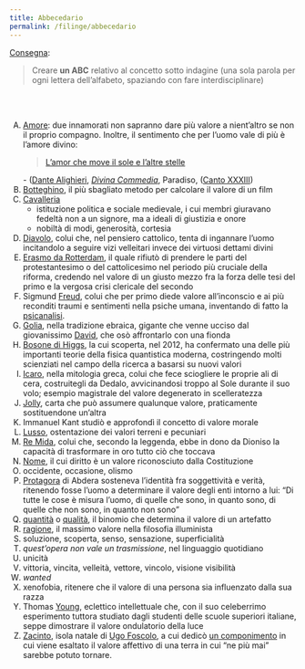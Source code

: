 ```yaml
---
title: Abbecedario
permalink: /filinge/abbecedario
---
```

[Consegna](https://filinge.blogspot.com/2020/05/step-17-un-abbecedario.html):

> Creare **un ABC** relativo al concetto sotto indagine (una sola parola per ogni lettera dell’alfabeto, spaziando con fare interdisciplinare)

<br>
<br>

1. [Amore](http://treccani.it/enciclopedia/amore '“Amore” nell’Enciclopedia Treccani'): due innamorati non sapranno dare più valore a nient’altro se non il proprio compagno. Inoltre, il sentimento che per l’uomo vale di più è l’amore divino:<blockquote><a href="https://it.wikipedia.org/wiki/L%27amor_che_move_il_sole_e_l%27altre_stelle"  target="_blank">L’amor che move il sole e l’altre stelle</a></blockquote> - ([Dante Alighieri](http://www.treccani.it/enciclopedia/dante-alighieri 'Dante Alighieri nell’Enciclopedia Treccani')</a>, <cite><a href="http://www.treccani.it/enciclopedia/divina-commedia/"  target="_blank" title='“Divina Commedia„ nell’Enciclopedia Treccani'>Divina Commedia</a></cite>, Paradiso, ([Canto XXXIII](https://digitaldante.columbia.edu/dante/divine-comedy/paradiso/paradiso-33/))
1. [Botteghino](http://www.treccani.it/vocabolario/botteghino_res-b7edc2df-0011-11de-9d89-0016357eee51), il più sbagliato metodo per calcolare il valore di un film
1. [Cavalleria](http://www.treccani.it/vocabolario/cavalleria/)
	- istituzione politica e sociale medievale, i cui membri giuravano fedeltà non a un signore, ma a ideali di giustizia e onore
	- nobiltà di modi, generosità, cortesia
1. [Diavolo](http://www.treccani.it/enciclopedia/diavolo), colui che, nel pensiero cattolico, tenta di ingannare l’uomo incitandolo a seguire vizi velleitari invece dei virtuosi dettami divini
1. [Erasmo da Rotterdam](http://www.treccani.it/enciclopedia/erasmo-da-rotterdam), il quale rifiutò di prendere le parti del protestantesimo o del cattolicesimo nel periodo più cruciale della riforma, credendo nel valore di un giusto mezzo fra la forza delle tesi del primo e la vergosa crisi clericale del secondo
1. Sigmund [Freud](http://www.treccani.it/enciclopedia/sigmund-freud/), colui che per primo diede valore all’inconscio e ai più reconditi traumi e sentimenti nella psiche umana, inventando di fatto la [psicanalisi](http://www.treccani.it/enciclopedia/psicanalisi).
1. [Golia](http://www.treccani.it/enciclopedia/golia), nella tradizione ebraica, gigante che venne ucciso dal giovanissimo [David](http://www.treccani.it/enciclopedia/david/), che osò affrontarlo con una fionda
1. [Bosone di Higgs](http://treccani.it/enciclopedia/bosone/), la cui scoperta, nel 2012, ha confermato una delle più importanti teorie della fisica quantistica moderna, costringendo molti scienziati nel campo della ricerca a basarsi su nuovi valori
1. [Icaro](http://www.treccani.it/enciclopedia/icaro), nella mitologia greca, colui che fece sciogliere le proprie ali di cera, costruitegli da Dedalo, avvicinandosi troppo al Sole durante il suo volo; esempio magistrale del valore degenerato in scelleratezza
1. [Jolly](http://www.treccani.it/vocabolario/jolly), carta che può assumere qualunque valore, praticamente sostituendone un’altra
1. Immanuel Kant studiò e approfondì il concetto di valore morale
1. [Lusso](http://www.treccani.it/vocabolario/lusso), ostentazione dei valori terreni e pecuniari
1. [Re Mida](http://www.treccani.it/enciclopedia/mida), colui che, secondo la leggenda, ebbe in dono da Dioniso la capacità di trasformare in oro tutto ciò che toccava
1. [Nome](https://hyp.is/tC6JIq1QEeqdjOd0iG9CKg/www.treccani.it/enciclopedia/nome), il cui diritto è un valore riconosciuto dalla Costituzione
1. occidente, occasione, olismo
1. [Protagora](http://www.treccani.it/enciclopedia/protagora-di-abdera) di Abdera sosteneva l’identità fra soggettività e verità, ritenendo fosse l’uomo a determinare il valore degli enti intorno a lui: <q>Di tutte le cose è misura l’uomo, di quelle che sono, in quanto sono, di quelle che non sono, in quanto non sono</q>
1. [quantità](http://www.treccani.it/vocabolario/quantita) o [qualità](http://www.treccani.it/vocabolario/qualita), il binomio che determina il valore di un artefatto
1. [ragione](https://hyp.is/gbr96q7lEeq5TftVAlo06A/www.treccani.it/enciclopedia/illuminismo), il massimo valore nella filosofia illuminista
1. soluzione, scoperta, senso, sensazione, superficialità
1. *quest’opera non vale un trasmissione*, nel linguaggio quotidiano
1. unicità
1. vittoria, vincita, velleità, vettore, vincolo, visione visibilità
1. *wanted*
1. xenofobia, ritenere che il valore di una persona sia influenzato dalla sua razza
1. Thomas [Young](http://www.treccani.it/enciclopedia/thomas-young), eclettico intellettuale che, con il suo celeberrimo esperimento tuttora studiato dagli studenti delle scuole superiori italiane, seppe dimostrare il valore ondulatorio della luce
1. [Zacinto](http://www.treccani.it/enciclopedia/zante 'Zante nell’Enciclopedia Treccani'), isola natale di [Ugo Foscolo](http://www.treccani.it/enciclopedia/ugo-foscolo), a cui dedicò [un componimento](https://it.wikipedia.org/wiki/A_Zacinto) in cui viene esaltato il valore affettivo di una terra in cui <q>ne più mai</q> sarebbe potuto tornare.

<style>ol {list-style: upper-alpha}</style>